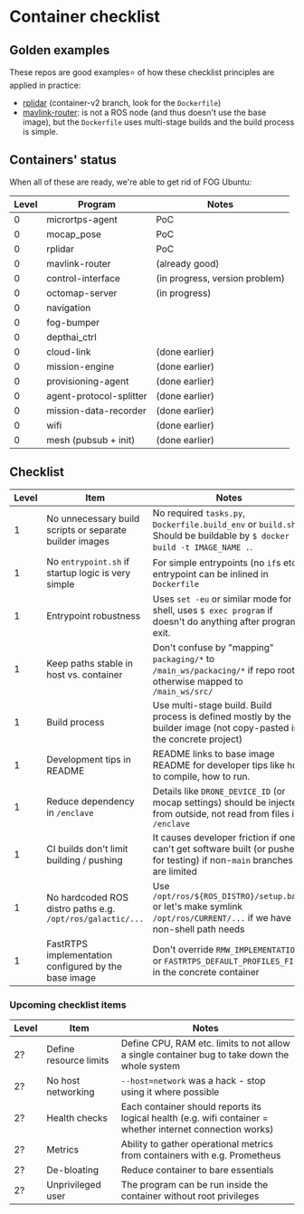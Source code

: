 Container checklist
===================

Golden examples
---------------

These repos are good examples⭐ of how these checklist principles are applied in practice:

- [rplidar](https://github.com/tiiuae/rplidar_ros2/tree/container-v2) (container-v2 branch, look for the `Dockerfile`)
- [mavlink-router](https://github.com/tiiuae/mavlink-router): is not a ROS node (and thus doesn't
  use the base image), but the `Dockerfile` uses multi-stage builds and the build process is simple.


Containers' status
------------------

When all of these are ready, we're able to get rid of FOG Ubuntu:

| Level | Program                 | Notes          |
|-------|-------------------------|----------------|
| 0     | micrortps-agent         | PoC            |
| 0     | mocap_pose              | PoC            |
| 0     | rplidar                 | PoC            |
| 0     | mavlink-router          | (already good) |
| 0     | control-interface       | (in progress, version problem) |
| 0     | octomap-server          | (in progress)  |
| 0     | navigation              |                |
| 0     | fog-bumper              |                |
| 0     | depthai_ctrl            |                |
| 0     | cloud-link              | (done earlier) |
| 0     | mission-engine          | (done earlier) |
| 0     | provisioning-agent      | (done earlier) |
| 0     | agent-protocol-splitter | (done earlier) |
| 0     | mission-data-recorder   | (done earlier) |
| 0     | wifi                    | (done earlier) |
| 0     | mesh (pubsub + init)    | (done earlier) |


Checklist
---------

| Level | Item                                                       | Notes                                                                                                                 |
|-------|------------------------------------------------------------|-----------------------------------------------------------------------------------------------------------------------|
| 1     | No unnecessary build scripts or separate builder images    | No required `tasks.py`, `Dockerfile.build_env` or `build.sh`. Should be buildable by `$ docker build -t IMAGE_NAME .`. |
| 1     | No `entrypoint.sh` if startup logic is very simple         | For simple entrypoints (no `if`s etc.), entrypoint can be inlined in `Dockerfile`                                     |
| 1     | Entrypoint robustness                                      | Uses `set -eu` or similar mode for shell, uses `$ exec program` if doesn't do anything after program exit.            |
| 1     | Keep paths stable in host vs. container                    | Don't confuse by "mapping" `packaging/*` to `/main_ws/packacing/*` if repo root is otherwise mapped to `/main_ws/src/` |
| 1     | Build process                                              | Use multi-stage build. Build process is defined mostly by the builder image (not copy-pasted in the concrete project) |
| 1     | Development tips in README                                 | README links to base image README for developer tips like how to compile, how to run.                                 |
| 1     | Reduce dependency in `/enclave`                            | Details like `DRONE_DEVICE_ID` (or mocap settings) should be injected from outside, not read from files in `/enclave` |
| 1     | CI builds don't limit building / pushing                   | It causes developer friction if one can't get software built (or pushed for testing) if non-`main` branches are limited |
| 1     | No hardcoded ROS distro paths e.g. `/opt/ros/galactic/...` | Use `/opt/ros/${ROS_DISTRO}/setup.bash` or let's make symlink `/opt/ros/CURRENT/...` if we have non-shell path needs  |
| 1     | FastRTPS implementation configured by the base image       | Don't override `RMW_IMPLEMENTATION` or `FASTRTPS_DEFAULT_PROFILES_FILE` in the concrete container                     |


### Upcoming checklist items

| Level | Item                   | Notes                                                                                                      |
|-------|------------------------|------------------------------------------------------------------------------------------------------------|
| 2?    | Define resource limits | Define CPU, RAM etc. limits to not allow a single container bug to take down the whole system          |
| 2?    | No host networking     | `--host=network` was a hack - stop using it where possible                                                 |
| 2?    | Health checks          | Each container should reports its logical health (e.g. wifi container = whether internet connection works) |
| 2?    | Metrics                | Ability to gather operational metrics from containers with e.g. Prometheus                                 |
| 2?    | De-bloating            | Reduce container to bare essentials                                                                        |
| 2?    | Unprivileged user      | The program can be run inside the container without root privileges                                        |

